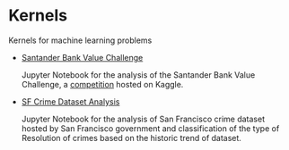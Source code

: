 # Kernels
Kernels for machine learning problems

* [Santander Bank Value Challenge](https://github.com/achyuta26/Kernels/blob/master/santander-value-prediction-challenge.ipynb)

  Jupyter Notebook for the analysis of the Santander Bank Value Challenge, a [competition](https://www.kaggle.com/c/santander-value-prediction-challenge/data) hosted on Kaggle.


* [SF Crime Dataset Analysis](https://github.com/achyuta26/Kernels/blob/master/RandomForestClassifier_SF_Crime.ipynb)

  Jupyter Notebook for the analysis of San Francisco crime dataset hosted by San Francisco government and classification of the type of Resolution of crimes based on the historic trend of dataset.
